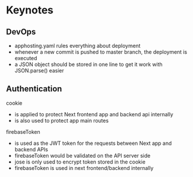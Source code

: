 # Keynotes

## DevOps

- apphosting.yaml rules everything about deployment
- whenever a new commit is pushed to master branch, the deployment is executed
- a JSON object should be stored in one line to get it work with JSON.parse() easier

## Authentication

cookie
  - is applied to protect Next frontend app and backend api internally
  - is also used to protect app main routes

firebaseToken
  - is used as the JWT token for the requests between Next app and backend APIs
  - firebaseToken would be validated on the API server side
  - jose is only used to encrypt token stored in the cookie
  - firebaseToken is used in next frontend/backend internally
